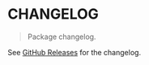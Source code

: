 # CHANGELOG

> Package changelog.

See [GitHub Releases](https://github.com/stdlib-js/string-to-grapheme-cluster-iterator/releases) for the changelog.
